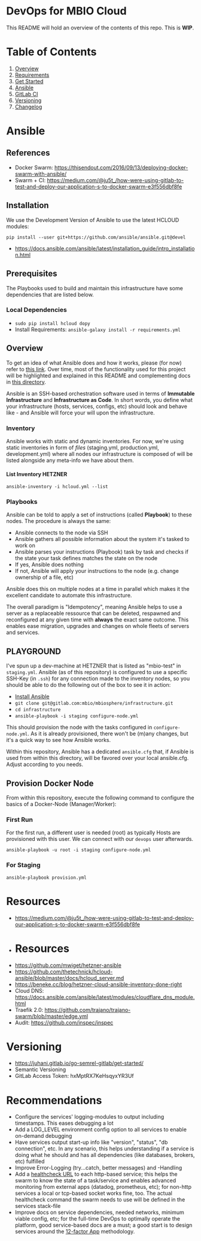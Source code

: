 DevOps for MBIO Cloud
===

This README will hold an overview of the contents of this repo. This is **WIP**.

# Table of Contents
1. [Overview](#example)
2. [Requirements](#example2)
3. [Get Started](#fourth-examplehttpwwwfourthexamplecom)
4. [Ansible](#third-example)
5. [GitLab CI](#fourth-examplehttpwwwfourthexamplecom)
6. [Versioning](#fourth-examplehttpwwwfourthexamplecom)
7. [Changelog](#fourth-examplehttpwwwfourthexamplecom)


# Ansible
## References
- Docker Swarm: https://thisendout.com/2016/09/13/deploying-docker-swarm-with-ansible/
- Swarm + CI: https://medium.com/@ju5t_/how-were-using-gitlab-to-test-and-deploy-our-application-s-to-docker-swarm-e3f556dbf8fe

## Installation
We use the Development Version of Ansible to use the latest HCLOUD modules:

`pip install --user git+https://github.com/ansible/ansible.git@devel`

- https://docs.ansible.com/ansible/latest/installation_guide/intro_installation.html

## Prerequisites
The Playbooks used to build and maintain this infrastructure have some dependencies that are listed below.

### Local Dependencies
- `sudo pip install hcloud dopy`
- Install Requirements: `ansible-galaxy install -r requirements.yml`

## Overview
To get an idea of what Ansible does and how it works, please (for now) refer to [this link](https://docs.ansible.com/ansible/latest/user_guide/index.html). Over time, most of the functionality used for this project will be highlighted and explained in this README and complementing docs in [this directory](docs/).

Ansible is an SSH-based orchestration software used in terms of **Immutable Infrastructure** and **Infrastructure as Code**. In short words, you define what your infrastructure (hosts, services, configs, etc) should look and behave like - and Ansible will force your will upon the infrastructure.

### Inventory
Ansible works with static and dynamic inventories. For now, we're using static inventories in form of *files* (staging.yml, production.yml, development.yml) where all nodes our infrastructure is composed of will be listed alongside any meta-info we have about them.

#### List Inventory HETZNER
`ansible-inventory -i hcloud.yml --list`

### Playbooks
Ansible can be told to apply a set of instructions (called **Playbook**) to these nodes. The procedure is always the same:

- Ansible connects to the node via SSH
- Ansible gathers all possible information about the system it's tasked to work on
- Ansible parses your instructions (Playbook) task by task and checks if the state your task defines matches the state on the node
- If yes, Ansible does nothing
- If not, Ansible will apply your instructions to the node (e.g. change ownership of a file, etc)
  
Ansible does this on multiple nodes at a time in parallel which makes it the excellent candidate to automate this infrastructure.

The overall paradigm is "Idempotency", meaning Ansible helps to use a server as a replaceable ressource that can be deleted, respawned and reconfigured at any given time with **always** the exact same outcome. This enables ease migration, upgrades and changes on whole fleets of servers and services.

## PLAYGROUND
I've spun up a dev-machine at HETZNER that is listed as "mbio-test" in `staging.yml`. Ansible (as of this repository) is configured to use a specific SSH-Key (in `.ssh`) for any connection made to the inventory nodes, so you should be able to do the following out of the box to see it in action:

- [Install Ansible](https://docs.ansible.com/ansible/latest/installation_guide/intro_installation.html)
- `git clone git@gitlab.com:mbio/mbiosphere/infrastructure.git`
- `cd infrastructure`
- `ansible-playbook -i staging configure-node.yml`

This should provision the node with the tasks configured in `configure-node.yml`. As it is already provisioned, there won't be (m)any changes, but it's a quick way to see how Ansible works.

Within this repository, Ansible has a dedicated `ansible.cfg` that, if Ansible is used from within this directory, will be favored over your local ansible.cfg. Adjust according to you needs.

## Provision Docker Node
From within this repository, execute the following command to configure the basics of a Docker-Node (Manager/Worker):

### First Run
For the first run, a different user is needed (root) as typically Hosts are provisioned with this user. We can connect with our `devops` user afterwards.

```
ansible-playbook -u root -i staging configure-node.yml
```

### For Staging
`ansible-playbook provision.yml`


# Resources
- https://medium.com/@ju5t_/how-were-using-gitlab-to-test-and-deploy-our-application-s-to-docker-swarm-e3f556dbf8fe
- # Resources
- https://github.com/mwiget/hetzner-ansible
- https://github.com/thetechnick/hcloud-ansible/blob/master/docs/hcloud_server.md
- https://beneke.cc/blog/hetzner-cloud-ansible-inventory-done-right
- Cloud DNS: https://docs.ansible.com/ansible/latest/modules/cloudflare_dns_module.html
- Traefik 2.0: https://github.com/trajano/trajano-swarm/blob/master/edge.yml
- Audit: https://github.com/inspec/inspec


# Versioning
- https://juhani.gitlab.io/go-semrel-gitlab/get-started/
- Semantic Versioning
- GitLab Access Token: hxMptRX7KeHsqyxYR3Uf

# Recommendations
- Configure the services' logging-modules to output including timestamps. This eases debugging a lot
- Add a LOG_LEVEL environment config option to all services to enable on-demand debugging
- Have services output start-up info like "version", "status", "db connection", etc. In any scenario, this helps understanding if a service is doing what he should and has all dependencies (like databases, brokers, etc) fulfilled
- Improve Error-Logging (try...catch, better messages) and -Handling
- Add a [healthcheck URL](https://codeblog.dotsandbrackets.com/docker-health-check/) to each http-based service; this helps the swarm to know the state of a task/service and enables advanced monitoring from external apps (datadog, prometheus, etc); for non-http services a local or tcp-based socket works fine, too. The actual healthcheck command the swarm needs to use will be defined in the services stack-file
- Improve docs on service dependencies, needed networks, minimum viable config, etc; for the full-time DevOps to optimally operate the platform, good service-based docs are a must; a good start is to design services around the [12-factor App](https://12factor.net/de/) methodology.